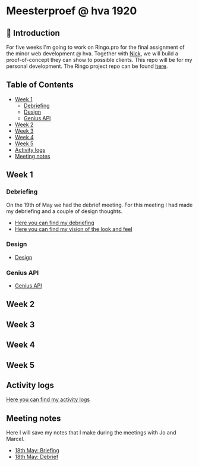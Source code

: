 # Meesterproef @ hva 1920

<!-- ![Screenshot van autoMATE](./img/automate-screenshot.png) -->

## 👾 Introduction

For five weeks I'm going to work on Ringo.pro for the final assignment of the minor web development @ hva. Together with [Nick](https://github.com/CountNick), we will build a proof-of-concept they can show to possible clients. This repo will be for my personal development. The Ringo project repo can be found [here](https://github.com/CountNick/Ringo.Pro).

## Table of Contents

- [Week 1](#week-1)
  - [Debriefing](#debriefing)
  - [Design](#design)
  - [Genius API](#genius-api)
- [Week 2](#week-2)
- [Week 3](#week-3)
- [Week 4](#week-4)
- [Week 5](#week-5)
- [Activity logs](#Activity-logs)
- [Meeting notes](#Meeting-notes)

## Week 1

### Debriefing

On the 19th of May we had the debrief meeting. For this meeting I had made my debriefing and a couple of design thoughts.

- [Here you can find my debriefing](https://github.com/martendebruijn/meesterproef-1920/blob/master/debriefing_1.md)
- [Here you can find my vision of the look and feel](https://github.com/martendebruijn/meesterproef-1920/blob/master/look-and-feel.md)

### Design

- [Design](https://github.com/martendebruijn/meesterproef-1920/blob/master/design.md)

### Genius API

- [Genius API](https://github.com/martendebruijn/meesterproef-1920/blob/master/genius.md)

## Week 2

## Week 3

## Week 4

## Week 5

## Activity logs

[Here you can find my activity logs](https://github.com/martendebruijn/meesterproef-1920/blob/master/logboek.md)

## Meeting notes

Here I will save my notes that I make during the meetings with Jo and Marcel.

- [18th May: Briefing](https://github.com/martendebruijn/meesterproef-1920/blob/master/meetings/18-05-briefing.md)
- [18th May: Debrief](https://github.com/martendebruijn/meesterproef-1920/blob/master/meetings/19-05-debriefing.md)
